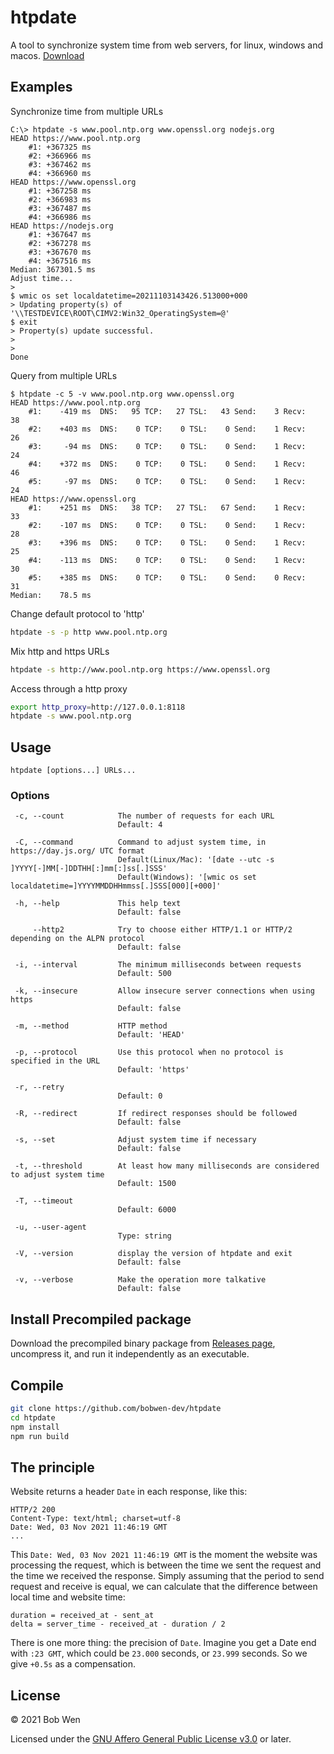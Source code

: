 # htpdate

A tool to synchronize system time from web servers, for linux, windows and macos. [Download](https://github.com/bobwen-dev/htpdate/releases)

## Examples

Synchronize time from multiple URLs

```text
C:\> htpdate -s www.pool.ntp.org www.openssl.org nodejs.org
HEAD https://www.pool.ntp.org
    #1: +367325 ms
    #2: +366966 ms
    #3: +367462 ms
    #4: +366960 ms
HEAD https://www.openssl.org
    #1: +367258 ms
    #2: +366983 ms
    #3: +367487 ms
    #4: +366986 ms
HEAD https://nodejs.org
    #1: +367647 ms
    #2: +367278 ms
    #3: +367670 ms
    #4: +367516 ms
Median: 367301.5 ms
Adjust time...
>
$ wmic os set localdatetime=20211103143426.513000+000
> Updating property(s) of '\\TESTDEVICE\ROOT\CIMV2:Win32_OperatingSystem=@'
$ exit
> Property(s) update successful.
>
>
Done
```

Query from multiple URLs

```text
$ htpdate -c 5 -v www.pool.ntp.org www.openssl.org
HEAD https://www.pool.ntp.org
    #1:    -419 ms  DNS:   95 TCP:   27 TSL:   43 Send:    3 Recv:   38
    #2:    +403 ms  DNS:    0 TCP:    0 TSL:    0 Send:    1 Recv:   26
    #3:     -94 ms  DNS:    0 TCP:    0 TSL:    0 Send:    1 Recv:   24
    #4:    +372 ms  DNS:    0 TCP:    0 TSL:    0 Send:    1 Recv:   46
    #5:     -97 ms  DNS:    0 TCP:    0 TSL:    0 Send:    1 Recv:   24
HEAD https://www.openssl.org
    #1:    +251 ms  DNS:   38 TCP:   27 TSL:   67 Send:    1 Recv:   33
    #2:    -107 ms  DNS:    0 TCP:    0 TSL:    0 Send:    1 Recv:   28
    #3:    +396 ms  DNS:    0 TCP:    0 TSL:    0 Send:    1 Recv:   25
    #4:    -113 ms  DNS:    0 TCP:    0 TSL:    0 Send:    1 Recv:   30
    #5:    +385 ms  DNS:    0 TCP:    0 TSL:    0 Send:    0 Recv:   31
Median:    78.5 ms
```

Change default protocol to 'http'

```bash
htpdate -s -p http www.pool.ntp.org
```

Mix http and https URLs

```bash
htpdate -s http://www.pool.ntp.org https://www.openssl.org
```

Access through a http proxy

```bash
export http_proxy=http://127.0.0.1:8118
htpdate -s www.pool.ntp.org
```

## Usage

`htpdate [options...] URLs...`

### Options

```text
 -c, --count            The number of requests for each URL
                        Default: 4

 -C, --command          Command to adjust system time, in https://day.js.org/ UTC format
                        Default(Linux/Mac): '[date --utc -s ]YYYY[-]MM[-]DDTHH[:]mm[:]ss[.]SSS'
                        Default(Windows): '[wmic os set localdatetime=]YYYYMMDDHHmmss[.]SSS[000][+000]'

 -h, --help             This help text
                        Default: false

     --http2            Try to choose either HTTP/1.1 or HTTP/2 depending on the ALPN protocol
                        Default: false

 -i, --interval         The minimum milliseconds between requests
                        Default: 500

 -k, --insecure         Allow insecure server connections when using https
                        Default: false

 -m, --method           HTTP method
                        Default: 'HEAD'

 -p, --protocol         Use this protocol when no protocol is specified in the URL
                        Default: 'https'

 -r, --retry
                        Default: 0

 -R, --redirect         If redirect responses should be followed
                        Default: false

 -s, --set              Adjust system time if necessary
                        Default: false

 -t, --threshold        At least how many milliseconds are considered to adjust system time
                        Default: 1500

 -T, --timeout
                        Default: 6000

 -u, --user-agent
                        Type: string

 -V, --version          display the version of htpdate and exit
                        Default: false

 -v, --verbose          Make the operation more talkative
                        Default: false
```

## Install Precompiled package

Download the precompiled binary package from [Releases page](https://github.com/bobwen-dev/htpdate/releases), uncompress it, and run it independently as an executable.

## Compile

```bash
git clone https://github.com/bobwen-dev/htpdate
cd htpdate
npm install
npm run build
```

## The principle

Website returns a header `Date` in each response, like this:

```text
HTTP/2 200
Content-Type: text/html; charset=utf-8
Date: Wed, 03 Nov 2021 11:46:19 GMT
...
```

This `Date: Wed, 03 Nov 2021 11:46:19 GMT` is the moment the website was processing the request, which is between the time we sent the request and the time we received the response. Simply assuming that the period to send request and receive is equal, we can calculate that the difference between local time and website time:

```text
duration = received_at - sent_at
delta = server_time - received_at - duration / 2
```

There is one more thing: the precision of `Date`. Imagine you get a Date end with `:23 GMT`, which could be `23.000` seconds, or `23.999` seconds. So we give `+0.5s` as a compensation.

## License

© 2021 Bob Wen

Licensed under the [GNU Affero General Public License v3.0](https://www.gnu.org/licenses/agpl-3.0.en.html) or later.
